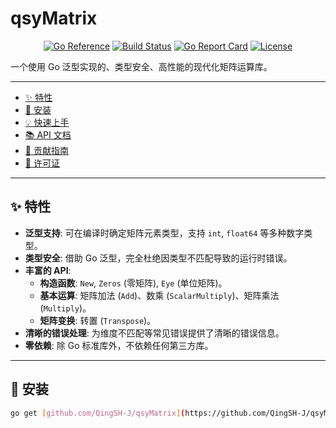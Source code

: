 # qsyMatrix

<p align="center">
  <a href="https://pkg.go.dev/github.com/QingSH-J/qsyMatrix"><img src="https://pkg.go.dev/badge/github.com/QingSH-J/qsyMatrix.svg" alt="Go Reference"></a>
  <a href="https://github.com/QingSH-J/qsyMatrix/actions"><img src="https://github.com/QingSH-J/qsyMatrix/actions/workflows/go.yml/badge.svg" alt="Build Status"></a>
  <a href="https://goreportcard.com/report/github.com/QingSH-J/qsyMatrix"><img src="https://goreportcard.com/badge/github.com/QingSH-J/qsyMatrix" alt="Go Report Card"></a>
  <a href="https://github.com/QingSH-J/qsyMatrix/blob/main/LICENSE"><img src="https://img.shields.io/badge/License-MIT-blue.svg" alt="License"></a>
</p>

一个使用 Go 泛型实现的、类型安全、高性能的现代化矩阵运算库。

---

* [✨ 特性](#-特性)
* [🚀 安装](#-安装)
* [💡 快速上手](#-快速上手)
* [📚 API 文档](#-api-文档)
* [🤝 贡献指南](#-贡献指南)
* [📄 许可证](#-许可证)

---

## ✨ 特性

* **泛型支持**: 可在编译时确定矩阵元素类型，支持 `int`, `float64` 等多种数字类型。
* **类型安全**: 借助 Go 泛型，完全杜绝因类型不匹配导致的运行时错误。
* **丰富的 API**:
    * **构造函数**: `New`, `Zeros` (零矩阵), `Eye` (单位矩阵)。
    * **基本运算**: 矩阵加法 (`Add`)、数乘 (`ScalarMultiply`)、矩阵乘法 (`Multiply`)。
    * **矩阵变换**: 转置 (`Transpose`)。
* **清晰的错误处理**: 为维度不匹配等常见错误提供了清晰的错误信息。
* **零依赖**: 除 Go 标准库外，不依赖任何第三方库。

---

## 🚀 安装

```bash
go get [github.com/QingSH-J/qsyMatrix](https://github.com/QingSH-J/qsyMatrix)